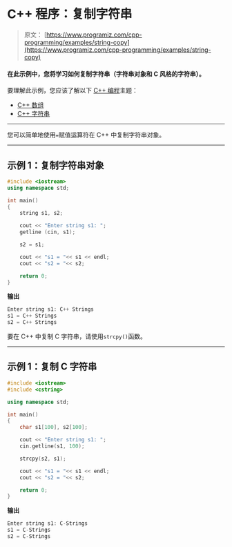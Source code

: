 # C++ 程序：复制字符串

> 原文： [https://www.programiz.com/cpp-programming/examples/string-copy](https://www.programiz.com/cpp-programming/examples/string-copy)

#### 在此示例中，您将学习如何复制字符串（字符串对象和 C 风格的字符串）。

要理解此示例，您应该了解以下 [C++ 编程](/cpp-programming "C++ tutorial")主题：

*   [C++ 数组](/cpp-programming/arrays)
*   [C++ 字符串](/cpp-programming/strings)

* * *

您可以简单地使用`=`赋值运算符在 C++ 中复制字符串对象。

* * *

## 示例 1：复制字符串对象

```cpp
#include <iostream>
using namespace std;

int main()
{
    string s1, s2;

    cout << "Enter string s1: ";
    getline (cin, s1);

    s2 = s1;

    cout << "s1 = "<< s1 << endl;
    cout << "s2 = "<< s2;

    return 0;
} 
```

**输出**

```cpp
Enter string s1: C++ Strings
s1 = C++ Strings
s2 = C++ Strings
```

要在 C++ 中复制 C 字符串，请使用`strcpy()`函数。

* * *

## 示例 1：复制 C 字符串

```cpp
#include <iostream>
#include <cstring>

using namespace std;

int main()
{
    char s1[100], s2[100];

    cout << "Enter string s1: ";
    cin.getline(s1, 100);

    strcpy(s2, s1);

    cout << "s1 = "<< s1 << endl;
    cout << "s2 = "<< s2;

    return 0;
} 
```

**输出**

```cpp
Enter string s1: C-Strings
s1 = C-Strings
s2 = C-Strings
```